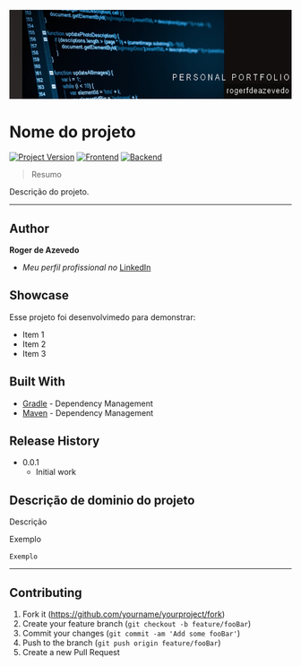 [![header][header-url]][header-link]

# Nome do projeto
[![Project Version][version-image]][version-url]
[![Frontend][Frontend-image]][Frontend-url]
[![Backend][Backend-image]][Backend-url]

> Resumo

Descrição do projeto.

---
## Author

**Roger de Azevedo** 

* *Meu perfil profissional no* [LinkedIn][linkedin-url]

## Showcase

Esse projeto foi desenvolvimedo para demonstrar:

* Item 1
* Item 2
* Item 3

## Built With

* [Gradle](https://gradle.org/) - Dependency Management
* [Maven](https://maven.org/) - Dependency Management

## Release History

* 0.0.1
    * Initial work

## Descrição de dominio do projeto

Descrição 

Exemplo

```
Exemplo

```


---

## Contributing

1. Fork it (<https://github.com/yourname/yourproject/fork>)
2. Create your feature branch (`git checkout -b feature/fooBar`)
3. Commit your changes (`git commit -am 'Add some fooBar'`)
4. Push to the branch (`git push origin feature/fooBar`)
5. Create a new Pull Request

<!-- Markdown link & img dfn's -->

[header-url]: github-template.png
[header-link]: https://github.com/alexandrerosseto

[repository-url]: https://github.com/alexandrerosseto/wbshopping

[cloud-provider-url]: https://wbshopping.herokuapp.com

[linkedin-url]: https://www.linkedin.com/in/alexandrerosseto

[wiki]: https://github.com/yourname/yourproject/wiki

[version-image]: https://img.shields.io/badge/Version-1.0.0-brightgreen?style=for-the-badge&logo=appveyor
[version-url]: https://img.shields.io/badge/version-1.0.0-green
[Frontend-image]: https://img.shields.io/badge/Frontend-Ionic-blue?style=for-the-badge
[Frontend-url]: https://img.shields.io/badge/Frontend-Ionic-blue?style=for-the-badge
[Backend-image]: https://img.shields.io/badge/Backend-Java%208-important?style=for-the-badge
[Backend-url]: https://img.shields.io/badge/Backend-Java%208-important?style=for-the-badge